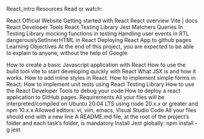 React_intro
Resources
Read or watch:

React Official Website
Getting started with React
React overview
Vite | docs
React Developer Tools
React Testing Library
Jest Matchers
Queries In Testing Library
mocking functions in testing
Handling user events in RTL
dangerouslySetInnerHTML in React
Deploying React App to github pages
Learning Objectives
At the end of this project, you are expected to be able to explain to anyone, without the help of Google:

How to create a basic Javascript application with React
How to use the build tool vite to start developing quickly with React
What JSX is and how it works.
How to add inline styles in React.
How to implement simple forms in React.
How to implement unit tests using React Testing Library
How to use the React Developer Tools to debug your code
How to deploy a react application to GitHub pages.
Requirements
All your files will be interpreted/compiled on Ubuntu 20.04 LTS using node 20.x.x or greater and npm 10.x.x
Allowed editors: vi, vim, emacs, Visual Studio Code
All your files should end with a new line
A README.md file, at the root of the project’s folder and each task’s folder, is mandatory
Install Jest globally: npm install -g jest
